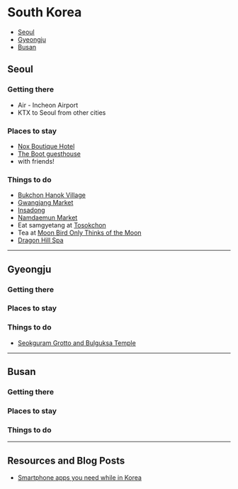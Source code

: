 # South Korea

* [Seoul](#seoul)
* [Gyeongju](#gyeongju)
* [Busan](#busan)

## <a name="seoul"></a> Seoul

### Getting there

* Air - Incheon Airport
* KTX to Seoul from other cities

### Places to stay

* [Nox Boutique Hotel](http://www.agoda.com/nox-boutique-hotel/hotel/seoul-kr.html)
* [The Boot guesthouse](http://www.agoda.com/the-boot-guesthouse/hotel/seoul-kr.html)
* with friends!

### Things to do

* [Bukchon Hanok Village](http://english.visitkorea.or.kr/enu/SI/SI_EN_3_1_1_1.jsp?cid=561382)
* [Gwangjang Market](http://www.tripadvisor.com/Attraction_Review-g294197-d1552278-Reviews-Gwangjang_Market-Seoul.html)
* [Insadong](http://www.tripadvisor.com/Attraction_Review-g294197-d592506-Reviews-Insadong-Seoul.html)
* [Namdaemun Market](http://www.tripadvisor.com/Attraction_Review-g294197-d324907-Reviews-Namdaemun_Market-Seoul.html)
* Eat samgyetang at [Tosokchon](http://www.tripadvisor.com/Restaurant_Review-g294197-d1174982-Reviews-Tosokchon-Seoul.html)
* Tea at [Moon Bird Only Thinks of the Moon](http://thesoulofseoul.net/2014/03/24/5894/)
* [Dragon Hill Spa](http://www.tripadvisor.com/Attraction_Review-g294197-d1641304-Reviews-Dragonhill_Spa_Resort-Seoul.html)

<hr />

## <a name="#gyeongju"></a> Gyeongju

### Getting there

### Places to stay

### Things to do

* [Seokguram Grotto and Bulguksa Temple](http://whc.unesco.org/en/list/736)

<hr />

## <a name="#busan"></a> Busan

### Getting there

### Places to stay

### Things to do

<hr />

## Resources and Blog Posts

* [Smartphone apps you need while in Korea](http://zannahinkorea.blogspot.com/2014/07/smartphone-apps-you-need-while-in-korea.html)
